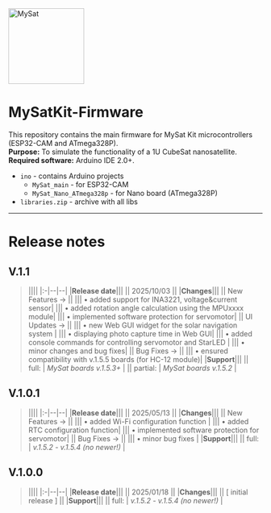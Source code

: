 <img src="https://drive.google.com/uc?export=download&id=10ScfFZb5kTdQQ1aUS-J6Ik5yzo1wd_EH" alt="MySat" width="150"/>

# MySatKit-Firmware
This repository contains the main firmware for MySat Kit microcontrollers (ESP32-CAM and ATmega328P).  
**Purpose:** To simulate the functionality of a 1U CubeSat nanosatellite.  
**Required software:** Arduino IDE 2.0+.

- `ino` - contains Arduino projects
  - `MySat_main` - for ESP32-CAM
  - `MySat_Nano_ATmega328p` - for Nano board (ATmega328P)
- `libraries.zip` - archive with all libs

---

# Release notes

## V.1.1  
  
>||||
|:-|--|--|
|**Release date**|||
|| 2025/10/03  ||
|**Changes**|||
|| New Features → ||
||| • added support for INA3221, voltage&current sensor|
||| • added rotation angle calculation using the MPUxxxx module|
||| • implemented software protection for servomotor|
|| UI Updates → ||
||| • new Web GUI widget for the solar navigation system |
||| • displaying photo capture time in Web GUI|
||| • added console commands for controlling servomotor and StarLED |
||| • minor changes and bug fixes|
|| Bug Fixes → ||
||| • ensured compatibility with v.1.5.5 boards (for HC-12 module)|
|**Support**|||
|| full:  | *MySat boards v.1.5.3+* |
|| partial:  | *MySat boards v.1.5.2* |


## V.1.0.1  
  
>||||
|:-|--|--|
|**Release date**|||
|| 2025/05/13  ||
|**Changes**|||
|| New Features → ||
||| • added Wi-Fi configuration function |
||| • added RTC configuration function|
||| • implemented software protection for servomotor|
|| Bug Fixes → ||
||| • minor bug fixes |
|**Support**|||
|| full:  | *v.1.5.2 - v.1.5.4 (no newer!)* |



## V.1.0.0

>||||
|:-|--|--|
|**Release date**|||
|| 2025/01/18  ||
|**Changes**|||
|| [ initial release ] ||
|**Support**|||
|| full:  | *v.1.5.2 - v.1.5.4 (no newer!)* |

